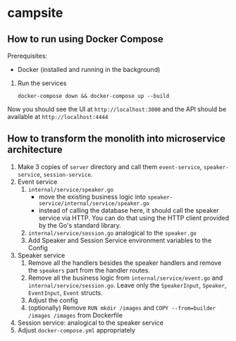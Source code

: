 # campsite

## How to run using Docker Compose
Prerequisites: 
- Docker (installed and running in the background)

1. Run the services
    ```
    docker-compose down && docker-compose up --build
    ```

Now you should see the UI at `http://localhost:3000` and the API should be available at `http://localhost:4444`

## How to transform the monolith into microservice architecture

1. Make 3 copies of `server` directory and call them `event-service`, `speaker-service`, `session-service`.
2. Event service
    1. `internal/service/speaker.go`
        - move the existing business logic into `speaker-service/internal/service/speaker.go`
        - instead of calling the database here, it should call the speaker service via HTTP. You can do that using the HTTP client provided by the Go's standard library.
    2. `internal/service/session.go` analogical to the `speaker.go`
    3. Add Speaker and Session Service environment variables to the Config
3. Speaker service
    1. Remove all the handlers besides the speaker handlers and remove the `speakers` part from the handler routes.
    2. Remove all the business logic from `internal/service/event.go` and `internal/service/session.go`. Leave only the `SpeakerInput`, `Speaker`, `EventInput`, `Event` structs.
    3. Adjust the config
    4. (optionally) Remove `RUN mkdir /images` and `COPY --from=builder /images /images` from Dockerfile
4. Session service: analogical to the speaker service
5. Adjust `docker-compose.yml` appropriately